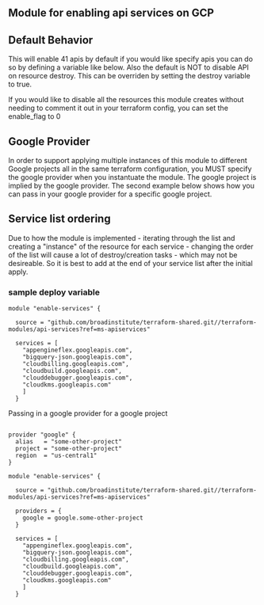 ## Module for enabling api services on GCP

## Default Behavior
This will enable 41 apis by default if you would like specify apis you can do so by defining a variable like below.  Also the default is NOT to disable API on resource destroy.  This can be overriden by setting the destroy variable to true.

If you would like to disable all the resources this module creates without needing to comment it out in your terraform config, you can set the enable_flag to 0

## Google Provider
In order to support applying multiple instances of this module to different Google projects all in the same terraform configuration, you MUST specify the google provider when you instantuate the module.  The google project is implied by the google provider.  The second example below shows  how you can pass in your google provider for a specific google project.

## Service list ordering
Due to how the module is implemented - iterating through the list and creating a "instance" of the resource for each service - changing the order of the list will cause a lot of destroy/creation tasks - which may not be desireable.  So it is best to add at the end of your service list after the initial apply.

### sample deploy variable
```
module "enable-services" {

  source = "github.com/broadinstitute/terraform-shared.git//terraform-modules/api-services?ref=ms-apiservices"

  services = [
    "appengineflex.googleapis.com",
    "bigquery-json.googleapis.com",
    "cloudbilling.googleapis.com",
    "cloudbuild.googleapis.com",
    "clouddebugger.googleapis.com",
    "cloudkms.googleapis.com"
    ]
  }
 ```

Passing in a google provider for a google project

```

provider "google" {
  alias   = "some-other-project"
  project = "some-other-project"
  region  = "us-central1"
}

module "enable-services" {

  source = "github.com/broadinstitute/terraform-shared.git//terraform-modules/api-services?ref=ms-apiservices"

  providers = {
    google = google.some-other-project
  }

  services = [
    "appengineflex.googleapis.com",
    "bigquery-json.googleapis.com",
    "cloudbilling.googleapis.com",
    "cloudbuild.googleapis.com",
    "clouddebugger.googleapis.com",
    "cloudkms.googleapis.com"
    ]
  }
 ```
